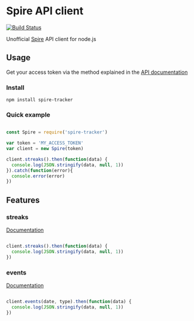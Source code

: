 # Spire API client

[![Build Status](https://travis-ci.org/samuelmr/spire-tracker.svg?branch=master)](https://travis-ci.org/samuelmr/spire-tracker)

Unofficial [Spire](https://spire.io/) API client for node.js

## Usage

Get your access token via the method explained in the [API documentation](http://developer.spire.io/docs/api-token)

### Install

```
npm install spire-tracker
```

### Quick example

```js

const Spire = require('spire-tracker')

var token = 'MY_ACCESS_TOKEN'
var client = new Spire(token)

client.streaks().then(function(data) {
  console.log(JSON.stringify(data, null, 1))
}).catch(function(error){
  console.error(error)
})

```

## Features

### streaks
[Documentation](http://developer.spire.io/docs/streaks)

```js

client.streaks().then(function(data) {
  console.log(JSON.stringify(data, null, 1))
})

```

### events
[Documentation](http://developer.spire.io/docs/events)

```js

client.events(date, type).then(function(data) {
  console.log(JSON.stringify(data, null, 1))
})

```
